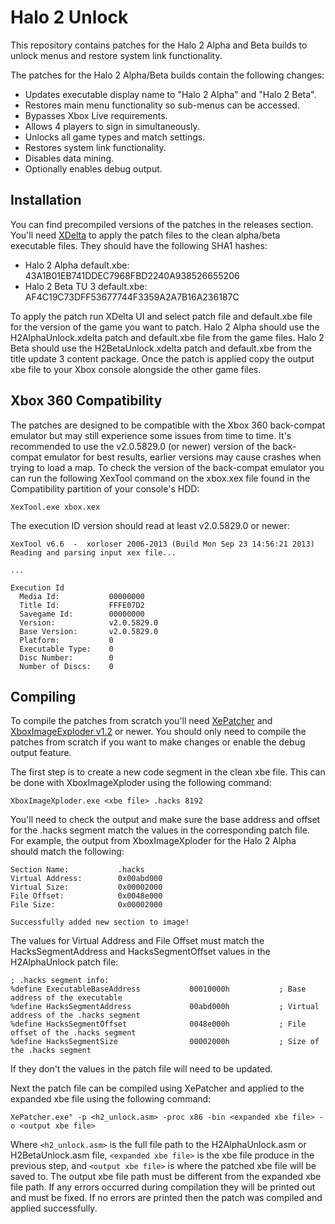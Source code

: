 # Halo 2 Unlock
This repository contains patches for the Halo 2 Alpha and Beta builds to unlock menus and restore system link functionality. 

The patches for the Halo 2 Alpha/Beta builds contain the following changes:
- Updates executable display name to "Halo 2 Alpha" and "Halo 2 Beta".
- Restores main menu functionality so sub-menus can be accessed.
- Bypasses Xbox Live requirements.
- Allows 4 players to sign in simultaneously.
- Unlocks all game types and match settings.
- Restores system link functionality.
- Disables data mining.
- Optionally enables debug output.

## Installation
You can find precompiled versions of the patches in the releases section. You'll need [XDelta](https://www.romhacking.net/utilities/598/) to apply the patch files to the clean alpha/beta executable files. They should have the following SHA1 hashes:
- Halo 2 Alpha default.xbe: 43A1B01EB741DDEC7968FBD2240A938526655206
- Halo 2 Beta TU 3 default.xbe: AF4C19C73DFF53677744F3359A2A7B16A236187C

To apply the patch run XDelta UI and select patch file and default.xbe file for the version of the game you want to patch. Halo 2 Alpha should use the H2AlphaUnlock.xdelta patch and default.xbe file from the game files. Halo 2 Beta should use the H2BetaUnlock.xdelta patch and default.xbe from the title update 3 content package. Once the patch is applied copy the output xbe file to your Xbox console alongside the other game files.

## Xbox 360 Compatibility
The patches are designed to be compatible with the Xbox 360 back-compat emulator but may still experience some issues from time to time. It's recommended to use the v2.0.5829.0 (or newer) version of the back-compat emulator for best results, earlier versions may cause crashes when trying to load a map. To check the version of the back-compat emulator you can run the following XexTool command on the xbox.xex file found in the Compatibility partition of your console's HDD: 

`XexTool.exe xbox.xex` 

The execution ID version should read at least v2.0.5829.0 or newer:
```XexTool.exe xbox.xex
XexTool v6.6  -  xorloser 2006-2013 (Build Mon Sep 23 14:56:21 2013)
Reading and parsing input xex file...

...

Execution Id
  Media Id:           00000000
  Title Id:           FFFE07D2
  Savegame Id:        00000000
  Version:            v2.0.5829.0
  Base Version:       v2.0.5829.0
  Platform:           0
  Executable Type:    0
  Disc Number:        0
  Number of Discs:    0
```

## Compiling
To compile the patches from scratch you'll need [XePatcher](http://icode4.coffee/files/XePatcher_3.0.zip) and [XboxImageExploder v1.2](https://github.com/grimdoomer/XboxImageXploder) or newer. You should only need to compile the patches from scratch if you want to make changes or enable the debug output feature. 

The first step is to create a new code segment in the clean xbe file. This can be done with XboxImageXploder using the following command:

`XboxImageXploder.exe <xbe file> .hacks 8192`

You'll need to check the output and make sure the base address and offset for the .hacks segment match the values in the corresponding patch file. For example, the output from XboxImageXploder for the Halo 2 Alpha should match the following:

```
Section Name:           .hacks
Virtual Address:        0x00abd000
Virtual Size:           0x00002000
File Offset:            0x0048e000
File Size:              0x00002000

Successfully added new section to image!
```

The values for Virtual Address and File Offset must match the HacksSegmentAddress and HacksSegmentOffset values in the H2AlphaUnlock patch file:

```
; .hacks segment info:
%define ExecutableBaseAddress           00010000h           ; Base address of the executable
%define HacksSegmentAddress             00abd000h           ; Virtual address of the .hacks segment
%define HacksSegmentOffset              0048e000h           ; File offset of the .hacks segment
%define HacksSegmentSize                00002000h           ; Size of the .hacks segment
```

If they don't the values in the patch file will need to be updated.

Next the patch file can be compiled using XePatcher and applied to the expanded xbe file using the following command:

`XePatcher.exe" -p <h2_unlock.asm> -proc x86 -bin <expanded xbe file> -o <output xbe file>`

Where `<h2_unlock.asm>` is the full file path to the H2AlphaUnlock.asm or H2BetaUnlock.asm file, `<expanded xbe file>` is the xbe file produce in the previous step, and `<output xbe file>` is where the patched xbe file will be saved to. The output xbe file path must be different from the expanded xbe file path. If any errors occurred during compilation they will be printed out and must be fixed. If no errors are printed then the patch was compiled and applied successfully.
